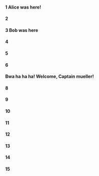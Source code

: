 #### 1 Alice was here!
#### 2
#### 3 Bob was here
#### 4
#### 5
#### 6
#### Bwa ha ha ha! Welcome, Captain mueller!
#### 8
#### 9
#### 10
#### 11
#### 12
#### 13
#### 14
#### 15